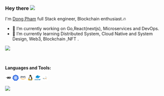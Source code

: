 ### Hey there <img src="https://media.giphy.com/media/hvRJCLFzcasrR4ia7z/giphy.gif" width="25px">

I'm [Dong Pham](https://github.com/thienma1258)  full Stack engineer, Blockchain enthusiast.🔥

- 🔭 I’m currently working on Go,React(nextjs),  Microservices and DevOps.
- 🌱 I’m currently learning Distributed System, Cloud Native and System Design, Web3, Blockchain ,NFT .

![](  ![visitors](https://visitor-badge.glitch.me/badge?page_id=ngocdongpham.thienma1258&left_color=green&right_color=red))

<br />

**Languages and Tools:**  

<code><img height="20" src="https://raw.githubusercontent.com/github/explore/80688e429a7d4ef2fca1e82350fe8e3517d3494d/topics/go/go.png"></code>
<code><img height="20" src="https://raw.githubusercontent.com/github/explore/80688e429a7d4ef2fca1e82350fe8e3517d3494d/topics/kubernetes/kubernetes.png"></code>
<code><img height="20" src="https://raw.githubusercontent.com/github/explore/80688e429a7d4ef2fca1e82350fe8e3517d3494d/topics/aws/aws.png"></code>
<code><img height="20" src="https://raw.githubusercontent.com/github/explore/80688e429a7d4ef2fca1e82350fe8e3517d3494d/topics/linux/linux.png"></code>
<code><img height="20" src="https://raw.githubusercontent.com/github/explore/80688e429a7d4ef2fca1e82350fe8e3517d3494d/topics/docker/docker.png"></code>
<code><img height="20" src="https://raw.githubusercontent.com/github/explore/80688e429a7d4ef2fca1e82350fe8e3517d3494d/topics/mysql/mysql.png"></code>

<img src="https://github-readme-stats.vercel.app/api?username=thienma1258&show_icons=true&theme=default" />
